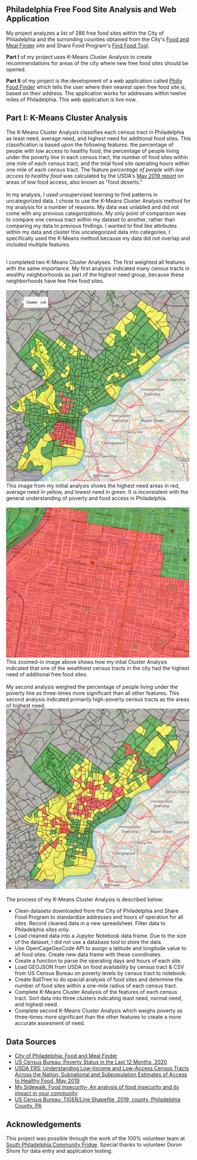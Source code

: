**Philadelphia Free Food Site Analysis and Web Application**
------------------------------------------------------------

My project analyzes a list of 286 free food sites within the City of Philadelphia and the surronding counties obtained from the City's [Food and Meal Finder](https://www.phila.gov/food/) site and Share Food Program's [Find Food Tool](https://www.sharefoodprogram.org/find-food).

**Part I** of my project uses K-Means Cluster Analysis to create recommendations for areas of the city where new free food sites should be opened.

**Part II** of my project is the development of a web application called [Philly Food Finder](https://philly-food-finder-5ea79faeb9e3.herokuapp.com/) which tells the user where their nearest open free food site is, based on their address. The application works for addresses within twelve miles of Philadelphia. This web application is live now.

## Part I: K-Means Cluster Analysis
The K-Means Cluster Analysis classifies each census tract in Philadelphia as least need, average need, and highest need for additional food sites. This classification is based upon the following features: the percentage of people with low access to healthy food, the percentage of people living under the poverty line in each census tract, the number of food sites within one mile of each census tract, and the total food site operating hours within one mile of each census tract.
The feature <i>percentage of people with low access to healthy food</i> was calculated by the USDA's [May 2019 report](https://www.ers.usda.gov/publications/pub-details/?pubid=93140) on areas of low food access, also known as "food deserts."<br><br>
In my analysis, I used unsupervised learning to find patterns in uncategorized data. I chose to use the K-Means Cluster Analysis method for my analysis for a number of reasons. My data was unlabled and did not come with any previous categorizations. My only point of comparison was to compare one census tract within my dataset to another, rather than comparing my data to previous findings. I wanted to find like attributes within my data and cluster this uncategorized data into categories. I specifically used the K-Means method because my data did not overlap and included multiple features. <br><br>

I completed two K-Means Cluster Analyses. The first weighted all features with the same importance. My first analysis indicated many census tracts in wealthy neighborhoods as part of the highest need group, because these neighborhoods have few free food sites. <br><br>
<img src="https://github.com/vjayne93/victorias-final-project/blob/main/cluster_analysis/maps/unweighted_analysis_image.png" alt="Unweighed Cluster Analysis Image" width="500"><br>
This image from my initial analysis shows the highest need areas in red, average need in yellow, and lowest need in green. It is inconsistent with the general understanding of poverty and food access in Philadelphia.
<br><br>
<img src="https://github.com/vjayne93/victorias-final-project/blob/main/cluster_analysis/maps/detail_unweighted_analysis.png" alt="Detail Unweighed Cluster Analysis" width="500"><br>
This zoomed-in image above shows how my intial Cluster Analysis indicated that one of the wealthiest census tracts in the city had the highest need of additional free food sites. 
<br><br>
My second analysis weighed the percentage of people living under the poverty line as three-times more significant than all other features. This second analysis indicated primarily high-poverty census tracts as the areas of highest need. <br>
<img src="https://github.com/vjayne93/victorias-final-project/blob/main/cluster_analysis/maps/weighted_analysis_image.png" alt="Weighted Cluster Analysis Image" width="500">
<br><br>
The process of my K-Means Cluster Analysis is described below: 
* Clean datasets downloaded from the City of Philadelphia and Share Food Program to standardize addresses and hours of operation for all sites. Record cleaned data in a new spreadsheet. Filter data to Philadelphia sites only. 
* Load cleaned data into a Jupyter Notebook data frame. Due to the size of the dataset, I did not use a database tool to store the data. 
* Use OpenCageGeoCode API to assign a latitude and longitude value to all food sites. Create new data frame with these coordinates.
* Create a function to parse the operating days and hours of each site.
* Load GEOJSON from USDA on food availability by census tract & CSV from US Census Bureau on poverty levels by census tract to notebook.
* Create BallTree to do spacial analysis of food sites and determine the number of food sites within a one-mile radius of each census tract.
* Complete K-Means Cluster Analysis of the features of each census tract. Sort data into three clusters indicating least need, normal need, and highest need.
* Complete second K-Means Cluster Analysis which weighs poverty as three-times more significant than the other features to create a more accurate assesment of need. 


## Data Sources

* [City of Philadelphia: Food and Meal Finder](https://www.phila.gov/food)
* [US Census Bureau: Poverty Status in the Last 12 Months, 2020](https://data.census.gov/table?q=Poverty&g=050XX00US42101,42101$1400000)
* [USDA ERS: Understanding Low-Income and Low-Access Census Tracts Across the Nation: Subnational and Subpopulation Estimates of Access to Healthy Food, May 2019](https://www.ers.usda.gov/publications/pub-details/?pubid=93140)
* [My Sidewalk: Food Insecurity- An analysis of food insecurity and its impact in your community](https://reports.mysidewalk.com/e3daa45043)
* [US Census Bureau: TIGER/Line Shapefile, 2019, county, Philadelphia County, PA](https://catalog.data.gov/dataset/tiger-line-shapefile-2019-county-philadelphia-county-pa-topological-faces-polygons-with-all-geo)

## Acknowledgements
This project was possible through the work of the 100% volunteer team at [South Philadelphia Community Fridge](www.southphillyfridge.com). Special thanks to volunteer Doron Shore for data entry and application testing. 
